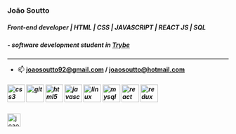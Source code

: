 ### João Soutto
##### _Front-end developer | HTML | CSS | JAVASCRIPT | REACT JS | SQL_
##### - software development student in [Trybe](https://www.betrybe.com/)
---

- 📫 **joaosoutto92@gmail.com / joaosoutto@hotmail.com**




<h5 align="left"><img src="https://devicons.github.io/devicon/devicon.git/icons/css3/css3-original-wordmark.svg" alt="css3" width="40" height="40"/>     <img src="https://www.vectorlogo.zone/logos/git-scm/git-scm-icon.svg" alt="git" width="40" height="40"/>     <img src="https://devicons.github.io/devicon/devicon.git/icons/html5/html5-original-wordmark.svg" alt="html5" width="40" height="40"/>     <img src="https://devicons.github.io/devicon/devicon.git/icons/javascript/javascript-original.svg" alt="javascript" width="40" height="40"/>     <img src="https://devicons.github.io/devicon/devicon.git/icons/linux/linux-original.svg" alt="linux" width="40" height="40"/>     <img src="https://devicons.github.io/devicon/devicon.git/icons/mysql/mysql-original-wordmark.svg" alt="mysql" width="40" height="40"/>     <img src="https://devicons.github.io/devicon/devicon.git/icons/react/react-original-wordmark.svg" alt="react" width="40" height="40"/>     <img src="https://devicons.github.io/devicon/devicon.git/icons/redux/redux-original.svg" alt="redux" width="40" height="40"/></h5>

<a href="https://linkedin.com/in/joaosoutto" target="blank"><img align="center" src="https://cdn.jsdelivr.net/npm/simple-icons@3.0.1/icons/linkedin.svg" alt="joaosoutto" height="30" width="30" /></a>









